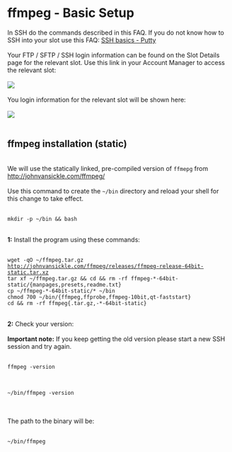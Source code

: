 <h1>ffmpeg - Basic Setup</h1>

        
In SSH do the commands described in this FAQ. If you do not know how to SSH into your slot use this FAQ: <a href="https://www.feralhosting.com/faq/view?question=12">SSH basics - Putty</a><br>
<br>
Your FTP &#x2F; SFTP &#x2F; SSH login information can be found on the Slot Details page for the relevant slot. Use this link in your Account Manager to access the relevant slot:<br>
<br>
<img src="https://raw.github.com/feralhosting/feralfilehosting/master/Feral%20Wiki/0%20Generic/slot_detail_link.png"><br>
<br>
You login information for the relevant slot will be shown here:<br>
<br>
<img src="https://raw.github.com/feralhosting/feralfilehosting/master/Feral%20Wiki/0%20Generic/slot_detail_ssh.png"><br>
<br>
<h2>ffmpeg installation (static)</h2><br>
We will use the statically linked, pre-compiled version of <code>ffmepg</code> from <a href="http://johnvansickle.com/ffmpeg/">http:&#x2F;&#x2F;johnvansickle.com&#x2F;ffmpeg&#x2F;</a><br>
<br>
Use this command to create the <code>~&#x2F;bin</code> directory and reload your shell for this change to take effect.<br>
<br>
<pre><code>mkdir -p ~&#x2F;bin &amp;&amp; bash</code></pre><br>
<strong>1:</strong> Install the program using these commands:<br>
<br>
<pre><code>wget -qO ~&#x2F;ffmpeg.tar.gz <a href="http://johnvansickle.com/ffmpeg/releases/ffmpeg-release-64bit-static.tar.xz">http:&#x2F;&#x2F;johnvansickle.com&#x2F;ffmpeg&#x2F;releases&#x2F;ffmpeg-release-64bit-static.tar.xz</a>
tar xf ~&#x2F;ffmpeg.tar.gz &amp;&amp; cd &amp;&amp; rm -rf ffmpeg-*-64bit-static&#x2F;{manpages,presets,readme.txt}
cp ~&#x2F;ffmpeg-*-64bit-static&#x2F;* ~&#x2F;bin
chmod 700 ~&#x2F;bin&#x2F;{ffmpeg,ffprobe,ffmpeg-10bit,qt-faststart}
cd &amp;&amp; rm -rf ffmpeg{.tar.gz,-*-64bit-static}</code></pre><br>
<strong>2:</strong> Check your version:<br>
<br>
 <strong>Important note:</strong> If you keep getting the old version please start a new SSH session and try again.<br>
<br>
<pre><code>ffmpeg -version</code></pre><br>
<pre><code>~&#x2F;bin&#x2F;ffmpeg -version</code></pre><br>
<br>
The path to the binary will be:<br>
<br>
<pre><code>~&#x2F;bin&#x2F;ffmpeg</code></pre><br>
<br>

